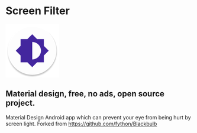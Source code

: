 # Screen Filter

![](app/src/main/res/mipmap-xxhdpi/ic_launcher.png)

## Material design, free, no ads, open source project.

Material Design Android app which can prevent your eye from being hurt by screen light.
Forked from https://github.com/fython/Blackbulb